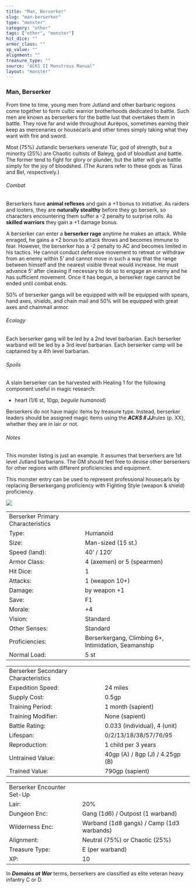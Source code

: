 ```yaml
---
title: "Man, Berserker"
slug: "man-berserker"
type: "monster"
category: "other"
tags: ["other", "monster"]
hit_dice: ""
armor_class: ""
xp_value: ""
alignment: ""
treasure_type: ""
source: "ACKS II Monstrous Manual"
layout: "monster"
---
```


### Man, Berserker

From time to time, young men from Jutland and other barbaric regions come together to form cultic
warrior brotherhoods dedicated to battle. Such men are known as berserkers for the battle lust that
overtakes them in battle. They rove far and wide throughout Aurëpos, sometimes earning their keep as
mercenaries or housecarls and other times simply taking what they want with fire and sword.

Most (75%) Jutlandic berserkers venerate Tür, god of strength, but a minority (25%) are Chaotic
cultists of Baleyg, god of bloodlust and battle. The former tend to fight for glory or plunder, but
the latter will give battle simply for the joy of bloodshed. (The Aurans refer to these gods as
Türas and Bel, respectively.)

###### Combat

Berserkers have **animal reflexes** and gain a +1 bonus to initiative. As raiders and looters, they
are **naturally stealthy** before they go berserk, so characters encountering them suffer a -2
penalty to surprise rolls. As **skilled warriors** they gain a +1 damage bonus.

A berserker can enter a **berserker rage** anytime he makes an attack. While enraged, he gains a +2
bonus to attack throws and becomes immune to fear. However, the berserker has a -2 penalty to AC and
becomes limited in his tactics. He cannot conduct defensive movement to retreat or withdraw from an
enemy within 5’ and cannot move in such a way that the range between himself and the nearest visible
threat would increase. He must advance 5’ after cleaving if necessary to do so to engage an enemy
and he has sufficient movement. Once it has begun, a berserker rage cannot be ended until combat
ends.

50% of berserker gangs will be equipped with will be equipped with spears, hand axes, shields, and
chain mail and 50% will be equipped with great axes and chainmail armor.

###### Ecology

Each berserker gang will be led by a 2nd level barbarian. Each berserker warband will be led by a
3rd level barbarian. Each berserker camp will be captained by a 4th level barbarian.

###### Spoils

A slain berserker can be harvested with Healing 1 for the following component useful in magic
research:

* heart (1/6 st, 10gp, *beguile humanoid*)

Berserkers do not have magic items by treasure type. Instead, berserker leaders should be assigned
magic items using the ***ACKS II JJ***rules (p. XX), whether they are in lair or not.

###### Notes

This monster listing is just an example. It assumes that berserkers are 1st level Jutland
barbarians. The GM should feel free to devise other berserkers for other regions with different
proficiencies and equipment.

This monster entry can be used to represent professional housecarls by replacing Berserkergang
proficiency with Fighting Style (weapon & shield) proficiency.

![](data:image/png;base64...)

|  |  |
| --- | --- |
| Berserker Primary Characteristics | |
| Type: | Humanoid |
| Size: | Man-sized (15 st.) |
| Speed (land): | 40’ / 120’ |
| Armor Class: | 4 (axemen) or 5 (spearmen) |
| Hit Dice: | 1 |
| Attacks: | 1 (weapon 10+) |
| Damage: | by weapon +1 |
| Save: | F1 |
| Morale: | +4 |
| Vision: | Standard |
| Other Senses: | Standard |
| Proficiencies: | Berserkergang, Climbing 6+, Intimidation, Seamanship |
| Normal Load: | 5 st |

|  |  |
| --- | --- |
| Berserker Secondary Characteristics | |
| Expedition Speed: | 24 miles |
| Supply Cost: | 0.5gp |
| Training Period: | 1 month (sapient) |
| Training Modifier: | None (sapient) |
| Battle Rating: | 0.033 (individual), 4 (unit) |
| Lifespan: | 0/2/13/18/38/57/76/95 |
| Reproduction: | 1 child per 3 years |
| Untrained Value: | 40gp (A) / 8gp (J) / 4.25gp (B) |
| Trained Value: | 790gp (sapient) |

|  |  |
| --- | --- |
| Berserker Encounter Set-Up | |
| Lair: | 20% |
| Dungeon Enc: | Gang (1d6) / Outpost (1 warband) |
| Wilderness Enc: | Warband (1d8 gangs) /  Camp (1d3 warbands) |
| Alignment: | Neutral (75%) or Chaotic (25%) |
| Treasure Type: | E (per warband) |
| XP: | 10 |

In ***Domains at War*** terms, berserkers are classified as elite veteran heavy infantry C or D.
